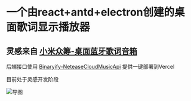 # 一个由react+antd+electron创建的桌面歌词显示播放器
## 灵感来自 [小米众筹-桌面蓝牙歌词音箱](https://www.ithome.com/0/547/976.htm)
后端接口使用 [Binaryify-NeteaseCloudMusicApi](https://github.com/Binaryify/NeteaseCloudMusicApi) 提供一键部署到Vercel 

目前处于灵感开发阶段

![导图](https://tva1.sinaimg.cn/large/008i3skNly1gpzgts8sfkj31lk0r8778.jpg)

